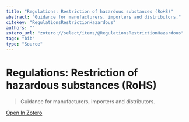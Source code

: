 ```yaml
---
title: "Regulations: Restriction of hazardous substances (RoHS)"
abstract: "Guidance for manufacturers, importers and distributors."
citekey: "RegulationsRestrictionHazardous"
authors: ""
zotero_url: "zotero://select/items/@RegulationsRestrictionHazardous"
tags: "bib"
type: "Source"
---
```


# Regulations: Restriction of hazardous substances (RoHS) 
> Guidance for manufacturers, importers and distributors.

[Open In Zotero](zotero://select/items/@RegulationsRestrictionHazardous)